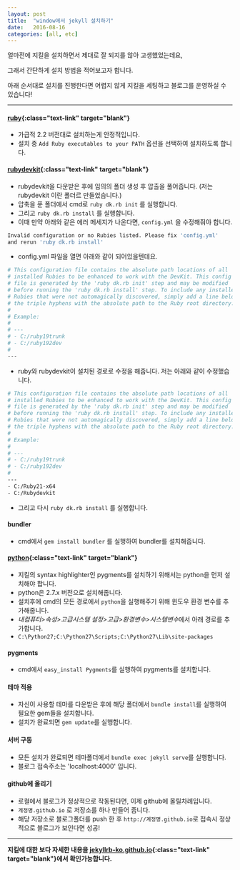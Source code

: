 ```yaml
---
layout: post
title:  "window에서 jekyll 설치하기"
date:   2016-08-16
categories: [all, etc]
---
```


얼마전에 지킬을 설치하면서 제대로 잘 되지를 않아 고생했었는데요,

그래서 간단하게 설치 방법을 적어보고자 합니다.

아래 순서대로 설치를 진행한다면 어렵지 않게 지킬을 세팅하고 블로그를 운영하실 수 있습니다!

----

#### [ruby](http://rubyinstaller.org/downloads/){:class="text-link" target="blank"}
- 가급적 2.2 버전대로 설치하는게 안정적입니다.
- 설치 중 `Add Ruby executables to your PATH` 옵션을 선택하여 설치하도록 합니다.

#### [rubydevkit](http://rubyinstaller.org/downloads/){:class="text-link" target="blank"}
- rubydevkit을 다운받은 후에 임의의 폴더 생성 후 압출을 풀어줍니다. (저는 rubydevkit 이란 폴더르 만들었습니다.)
- 압축을 푼 폴더에서 cmd로 `ruby dk.rb init` 를 실행합니다.
- 그리고 `ruby dk.rb install` 를 실행합니다.
- 이때 만약 아래와 같은 에러 메세지가 나온다면, `config.yml` 을 수정해줘야 합니다.

```sh
Invalid configuration or no Rubies listed. Please fix 'config.yml'
and rerun 'ruby dk.rb install'
```
	
- config.yml 파일을 열면 아래와 같이 되어있을텐데요.

```sh
# This configuration file contains the absolute path locations of all
# installed Rubies to be enhanced to work with the DevKit. This config
# file is generated by the 'ruby dk.rb init' step and may be modified
# before running the 'ruby dk.rb install' step. To include any installed
# Rubies that were not automagically discovered, simply add a line below
# the triple hyphens with the absolute path to the Ruby root directory.
#
# Example:
#
# ---
# - C:/ruby19trunk
# - C:/ruby192dev
#
---
```	

- ruby와 rubydevkit이 설치된 경로로 수정을 해줍니다. 저는 아래와 같이 수정했습니다.

```sh
# This configuration file contains the absolute path locations of all
# installed Rubies to be enhanced to work with the DevKit. This config
# file is generated by the 'ruby dk.rb init' step and may be modified
# before running the 'ruby dk.rb install' step. To include any installed
# Rubies that were not automagically discovered, simply add a line below
# the triple hyphens with the absolute path to the Ruby root directory.
#
# Example:
#
# ---
# - C:/ruby19trunk
# - C:/ruby192dev
#
---
- C:/Ruby21-x64
- C:/Rubydevkit
```

- 그리고 다시 `ruby dk.rb install` 를 실행합니다.


#### bundler

- cmd에서 `gem install bundler` 를 실행하여 bundler를 설치해줍니다.


#### [python](https://www.python.org/downloads/windows/){:class="text-link" target="blank"}

- 지킬의 syntax highlighter인 pygments를 설치하기 위해서는 python을 먼저 설치해야 합니다.
- python은 2.7.x 버전으로 설치해줍니다.
- 설치후에 cmd의 모든 경로에서 `python`을 실행해주기 위해 윈도우 환경 변수를 추가해줍니다.
- *내컴퓨터>속성>고급시스템 설정>고급>환경변수>시스템변수*에서 아래 경로를 추가합니다.
- `C:\Python27;C:\Python27\Scripts;C:\Python27\Lib\site-packages`

#### pygments 

- cmd에서 `easy_install Pygments`를 실행하여 pygments를 설치합니다.


#### 테마 적용

- 자신이 사용할 테마를 다운받은 후에 해당 폴더에서 `bundle install`를 실행하여 필요한 gem들을 설치합니다.
- 설치가 완료되면 `gem update`를 실행합니다.

#### 서버 구동

- 모든 설치가 완료되면 테마폴더에서 `bundle exec jekyll serve`를 실행합니다.
- 블로그 접속주소는 'localhost:4000' 입니다.

#### github에 올리기

- 로컬에서 블로그가 정상적으로 작동된다면, 이제 github에 올릴차례입니다.
- `계정명.github.io` 로 저장소를 하나 만들어 줍니다.
- 해당 저장소로 블로그폴더를 push 한 후 `http://계정명.github.io`로 접속시 정상적으로 블로그가 보인다면 성공!

----

**지킬에 대한 보다 자세한 내용을 [jekyllrb-ko.github.io](http://jekyllrb-ko.github.io/){:class="text-link" target="blank"}에서 확인가능합니다.**